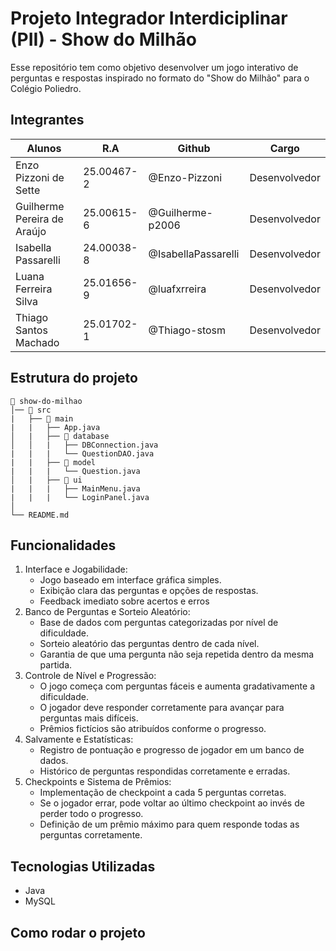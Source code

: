 # Projeto Integrador Interdiciplinar (PII) - Show do Milhão

Esse repositório tem como objetivo desenvolver um jogo interativo de perguntas e 
respostas inspirado no formato do "Show do Milhão" para o Colégio Poliedro.

## Integrantes
|Alunos                               | R.A          | Github              |Cargo          |
|-------------------------------------|--------------|---------------------|---------------|
| Enzo Pizzoni de Sette               | 25.00467-2   | @Enzo-Pizzoni       | Desenvolvedor |
| Guilherme Pereira de Araújo         | 25.00615-6   | @Guilherme-p2006    | Desenvolvedor |
| Isabella Passarelli                 | 24.00038-8   | @IsabellaPassarelli | Desenvolvedor |
| Luana Ferreira Silva                | 25.01656-9   | @luafxrreira        | Desenvolvedor |
| Thiago Santos Machado               | 25.01702-1   | @Thiago-stosm       | Desenvolvedor |

## Estrutura do projeto
```
📁 show-do-milhao
│── 📁 src
|   ├── 📁 main
|   |   ├── App.java
│   |   ├── 📁 database
│   │   |   ├── DBConnection.java
|   |   |   └── QuestionDAO.java
|   |   ├── 📁 model
|   |   |   └── Question.java
│   |   ├── 📁 ui
|   |   |   ├── MainMenu.java
|   |   |   └── LoginPanel.java
│
└── README.md
```
## Funcionalidades
1. Interface e Jogabilidade:
    - Jogo baseado em interface gráfica simples.
    - Exibição clara das perguntas e opções de respostas.
    - Feedback imediato sobre acertos e erros
2. Banco de Perguntas e Sorteio Aleatório:
    - Base de dados com perguntas categorizadas por nível de dificuldade.
    - Sorteio aleatório das perguntas dentro de cada nível.
    - Garantia de que uma pergunta não seja repetida dentro da mesma partida.
3. Controle de Nível e Progressão:
    - O jogo começa com perguntas fáceis e aumenta gradativamente a dificuldade.
    - O jogador deve responder corretamente para avançar para perguntas mais difíceis.
    - Prêmios fictícios são atribuídos conforme o progresso.
4. Salvamente e Estatísticas:
    - Registro de pontuação e progresso de jogador em um banco de dados.
    - Histórico de perguntas respondidas corretamente e erradas.
5. Checkpoints e Sistema de Prêmios:
    - Implementação de checkpoint a cada 5 perguntas corretas.
    - Se o jogador errar, pode voltar ao último checkpoint ao invés de perder todo o progresso.
    - Definição de um prêmio máximo para quem responde todas as perguntas corretamente.

## Tecnologias Utilizadas
- Java
- MySQL

## Como rodar o projeto
